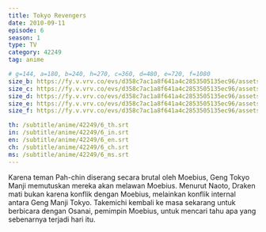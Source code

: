 ```yaml
---
title: Tokyo Revengers
date: 2010-09-11
episode: 6
season: 1
type: TV
category: 42249
tag: anime

# g=144, a=180, b=240, h=270, c=360, d=480, e=720, f=1080
size_b: https://fy.v.vrv.co/evs/d358c7ac1a8f641a4c2853505135ec96/assets/2ec0dc2c16ac36b61e2e9529836dbd0f_4049255.mp4
size_c: https://fy.v.vrv.co/evs/d358c7ac1a8f641a4c2853505135ec96/assets/2ec0dc2c16ac36b61e2e9529836dbd0f_4049254.mp4
size_d: https://fy.v.vrv.co/evs/d358c7ac1a8f641a4c2853505135ec96/assets/2ec0dc2c16ac36b61e2e9529836dbd0f_4049256.mp4
size_e: https://fy.v.vrv.co/evs/d358c7ac1a8f641a4c2853505135ec96/assets/2ec0dc2c16ac36b61e2e9529836dbd0f_4049257.mp4
size_f: https://fy.v.vrv.co/evs/d358c7ac1a8f641a4c2853505135ec96/assets/2ec0dc2c16ac36b61e2e9529836dbd0f_4049258.mp4

th: /subtitle/anime/42249/6_th.srt
in: /subtitle/anime/42249/6_in.srt
en: /subtitle/anime/42249/6_en.srt
ch: /subtitle/anime/42249/6_ch.srt
ms: /subtitle/anime/42249/6_ms.srt
---
```

Karena teman Pah-chin diserang secara brutal oleh Moebius, Geng Tokyo Manji memutuskan mereka akan melawan Moebius. Menurut Naoto, Draken mati bukan karena konflik dengan Moebius, melainkan konflik internal antara Geng Manji Tokyo. Takemichi kembali ke masa sekarang untuk berbicara dengan Osanai, pemimpin Moebius, untuk mencari tahu apa yang sebenarnya terjadi hari itu.
